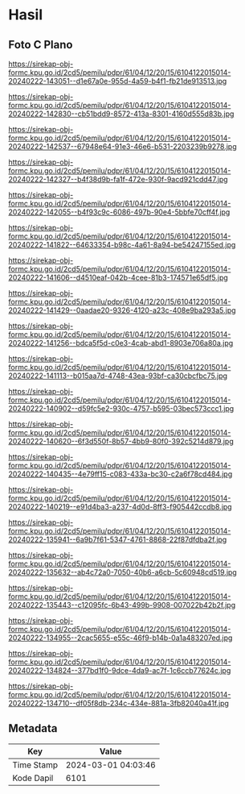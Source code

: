 # Hasil

## Foto C Plano

https://sirekap-obj-formc.kpu.go.id/2cd5/pemilu/pdpr/61/04/12/20/15/6104122015014-20240222-143051--d1e67a0e-955d-4a59-b4f1-fb21de913513.jpg

https://sirekap-obj-formc.kpu.go.id/2cd5/pemilu/pdpr/61/04/12/20/15/6104122015014-20240222-142830--cb51bdd9-8572-413a-8301-4160d555d83b.jpg

https://sirekap-obj-formc.kpu.go.id/2cd5/pemilu/pdpr/61/04/12/20/15/6104122015014-20240222-142537--67948e64-91e3-46e6-b531-2203239b9278.jpg

https://sirekap-obj-formc.kpu.go.id/2cd5/pemilu/pdpr/61/04/12/20/15/6104122015014-20240222-142327--b4f38d9b-fa1f-472e-930f-9acd921cdd47.jpg

https://sirekap-obj-formc.kpu.go.id/2cd5/pemilu/pdpr/61/04/12/20/15/6104122015014-20240222-142055--b4f93c9c-6086-497b-90e4-5bbfe70cff4f.jpg

https://sirekap-obj-formc.kpu.go.id/2cd5/pemilu/pdpr/61/04/12/20/15/6104122015014-20240222-141822--64633354-b98c-4a61-8a94-be54247155ed.jpg

https://sirekap-obj-formc.kpu.go.id/2cd5/pemilu/pdpr/61/04/12/20/15/6104122015014-20240222-141606--d4510eaf-042b-4cee-81b3-174571e65df5.jpg

https://sirekap-obj-formc.kpu.go.id/2cd5/pemilu/pdpr/61/04/12/20/15/6104122015014-20240222-141429--0aadae20-9326-4120-a23c-408e9ba293a5.jpg

https://sirekap-obj-formc.kpu.go.id/2cd5/pemilu/pdpr/61/04/12/20/15/6104122015014-20240222-141256--bdca5f5d-c0e3-4cab-abd1-8903e706a80a.jpg

https://sirekap-obj-formc.kpu.go.id/2cd5/pemilu/pdpr/61/04/12/20/15/6104122015014-20240222-141113--b015aa7d-4748-43ea-93bf-ca30cbcfbc75.jpg

https://sirekap-obj-formc.kpu.go.id/2cd5/pemilu/pdpr/61/04/12/20/15/6104122015014-20240222-140902--d59fc5e2-930c-4757-b595-03bec573ccc1.jpg

https://sirekap-obj-formc.kpu.go.id/2cd5/pemilu/pdpr/61/04/12/20/15/6104122015014-20240222-140620--6f3d550f-8b57-4bb9-80f0-392c5214d879.jpg

https://sirekap-obj-formc.kpu.go.id/2cd5/pemilu/pdpr/61/04/12/20/15/6104122015014-20240222-140435--4e79ff15-c083-433a-bc30-c2a6f78cd484.jpg

https://sirekap-obj-formc.kpu.go.id/2cd5/pemilu/pdpr/61/04/12/20/15/6104122015014-20240222-140219--e91d4ba3-a237-4d0d-8ff3-f905442ccdb8.jpg

https://sirekap-obj-formc.kpu.go.id/2cd5/pemilu/pdpr/61/04/12/20/15/6104122015014-20240222-135941--6a9b7f61-5347-4761-8868-22f87dfdba2f.jpg

https://sirekap-obj-formc.kpu.go.id/2cd5/pemilu/pdpr/61/04/12/20/15/6104122015014-20240222-135632--ab4c72a0-7050-40b6-a6cb-5c60948cd519.jpg

https://sirekap-obj-formc.kpu.go.id/2cd5/pemilu/pdpr/61/04/12/20/15/6104122015014-20240222-135443--c12095fc-6b43-499b-9908-007022b42b2f.jpg

https://sirekap-obj-formc.kpu.go.id/2cd5/pemilu/pdpr/61/04/12/20/15/6104122015014-20240222-134955--2cac5655-e55c-46f9-b14b-0a1a483207ed.jpg

https://sirekap-obj-formc.kpu.go.id/2cd5/pemilu/pdpr/61/04/12/20/15/6104122015014-20240222-134824--377bd1f0-9dce-4da9-ac7f-1c6ccb77624c.jpg

https://sirekap-obj-formc.kpu.go.id/2cd5/pemilu/pdpr/61/04/12/20/15/6104122015014-20240222-134710--df05f8db-234c-434e-881a-3fb82040a41f.jpg


## Metadata

| Key        | Value               |
| ---------- | ------------------- |
| Time Stamp | 2024-03-01 04:03:46 |
| Kode Dapil | 6101                |



